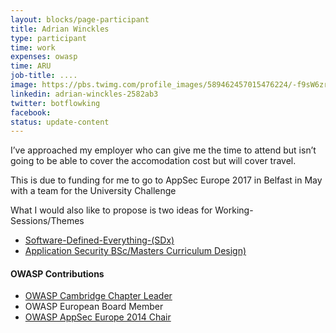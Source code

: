 ```yaml
---
layout: blocks/page-participant
title: Adrian Winckles
type: participant
time: work
expenses: owasp
time: ARU
job-title: ....
image: https://pbs.twimg.com/profile_images/589462457015476224/-f9sW6zr_400x400.jpg
linkedin: adrian-winckles-2582ab3
twitter: botflowking
facebook:
status: update-content
---
```


I’ve approached my employer who can give me the time to attend but isn’t going to be able to cover the accomodation cost but will cover travel. 

This is due to funding for me to go to AppSec Europe 2017 in Belfast in May with a team for the University Challenge

What I would also like to propose is two ideas for Working-Sessions/Themes

 - [Software-Defined-Everything-(SDx)](../Working-Sessions/Software-Defined-Everything-(SDx).html)
 - [Application Security BSc/Masters Curriculum Design)](../Working-Sessions/AppSec-BSc-Masters-Curriculum-Design.html)
 

#### OWASP Contributions

* [OWASP Cambridge Chapter Leader](https://www.owasp.org/index.php/Cambridge)
* OWASP European Board Member
* [OWASP AppSec Europe 2014 Chair](https://2014.appsec.eu)

